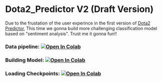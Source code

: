 # Dota2_Predictor V2 (Draft Version)

Due to the frustation of the user experince in the first version of <a href="https://github.com/Elstargo00/Dota2_Predictor">Dota2 Predictor<a>, 
This time we gonna build more challenging classification model based on "sentiment analysis". Trust me it gonna fun!!
  

### Data pipeline: [![Open In Colab](https://colab.research.google.com/assets/colab-badge.svg)](https://colab.research.google.com/drive/1xJybvKtk4wfxGGShOfq1lUO2GCUov472?usp=sharing)
  
  
### Building Model: [![Open In Colab](https://colab.research.google.com/assets/colab-badge.svg)](https://colab.research.google.com/drive/1XwWZarOgWCyl-m9pnDl_LKXi_8WaaX00?usp=sharing)
  
### Loading Checkpoints: [![Open In Colab](https://colab.research.google.com/assets/colab-badge.svg)](https://colab.research.google.com/drive/1P7PoHgY9vqc6hfNM5UwcdgL0GlVLomO6?usp=sharing)
  

  
